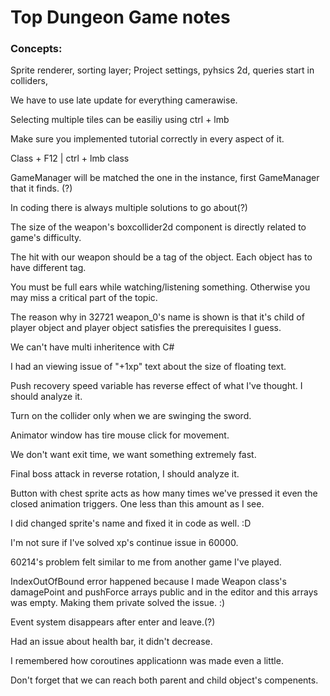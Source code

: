 # Top Dungeon Game notes
### Concepts:

Sprite renderer, sorting layer; Project settings, pyhsics 2d, queries start in colliders, 

We have to use late update for everything camerawise.

Selecting multiple tiles can be easiliy using ctrl + lmb

Make sure you implemented tutorial correctly in every aspect of it.

Class + F12 | ctrl + lmb class

GameManager will be matched the one in the instance, first GameManager that it finds. (?)

In coding there is always multiple solutions to go about(?)

The size of the weapon's boxcollider2d component is directly related to game's difficulty.

The hit with our weapon should be a tag of the object. Each object has to have different tag.

You must be full ears while watching/listening something. Otherwise you may miss a critical part of the topic.

The reason why in 32721 weapon_0's name is shown is that it's child of player object and player object satisfies the prerequisites I guess.

We can't have multi inheritence with C#

I had an viewing issue of "+1xp" text about the size of floating text. 

Push recovery speed variable has reverse effect of what I've thought. I should analyze it. 

Turn on the collider only when we are swinging the sword.

Animator window has tire mouse click for movement.

We don't want exit time, we want something extremely fast.

Final boss attack in reverse rotation, I should analyze it.

Button with chest sprite acts as how many times we've pressed it even the closed animation triggers. One less than this amount as I see.

I did changed sprite's name and fixed it in code as well. :D

I'm not sure if I've solved xp's continue issue in 60000.

60214's problem felt similar to me from another game I've played.

IndexOutOfBound error happened because I made Weapon class's damagePoint and pushForce arrays public and in the editor and this arrays was empty. 
Making them private solved the issue. :)

Event system disappears after enter and leave.(?)

Had an issue about health bar, it didn't decrease.

I remembered how coroutines applicationn was made even a little.

Don't forget that we can reach both parent and child object's compenents.



